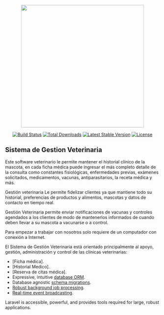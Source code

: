 <p align="center"><img src="https://github.com/laravel/art/blob/master/logo-mark/4%20PNG/3%20RGB/1%20Full%20Color/laravel-mark-rgb-red.png" width="400"></p>

<p align="center">
<a href="https://travis-ci.org/laravel/framework"><img src="https://travis-ci.org/laravel/framework.svg" alt="Build Status"></a>
<a href="https://packagist.org/packages/laravel/framework"><img src="https://poser.pugx.org/laravel/framework/d/total.svg" alt="Total Downloads"></a>
<a href="https://packagist.org/packages/laravel/framework"><img src="https://poser.pugx.org/laravel/framework/v/stable.svg" alt="Latest Stable Version"></a>
<a href="https://packagist.org/packages/laravel/framework"><img src="https://poser.pugx.org/laravel/framework/license.svg" alt="License"></a>
</p>

## Sistema de Gestion Veterinaria

Este software veterinario le permite mantener el historial clínico de la mascota, en cada ficha médica puede ingresar el más completo detalle de la consulta como constantes fisiológicas, enfermedades previas, exámenes solicitados, medicamentos, vacunas, antiparasitarios, la receta médica y más.

Gestión veterinaria Le permite fidelizar clientes ya que mantiene todo su historial, preferencias de productos y alimentos, mascotas y datos de contacto en tiempo real.

Gestión Veterinaria permite enviar notificaciones de vacunas y controles agendados a los clientes de modo de mantenerlos informados de cuando deben llevar a su mascota a vacunarse o a control.

Para empezar a trabajar con nosotros solo requiere de un computador con conexión a Internet.

El Sistema de Gestión Veterinaria está orientado principalmente al apoyo, gestión, administración y control de las clínicas veterinarias:

- [Ficha médica].
- [Historial Medico].
- [Reserva de citas médica].
- Expressive, intuitive [database ORM](https://laravel.com/docs/eloquent).
- Database agnostic [schema migrations](https://laravel.com/docs/migrations).
- [Robust background job processing](https://laravel.com/docs/queues).
- [Real-time event broadcasting](https://laravel.com/docs/broadcasting).

Laravel is accessible, powerful, and provides tools required for large, robust applications.


